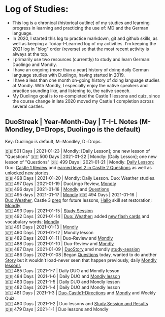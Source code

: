 # Log of Studies: 
* This log is a chronical (historical outline) of my studies and learning progress in learning and practicing the use of: MD and the German language. 
* In 2020, I started this log to practice markdown, git and github skills, as well as keeping a Today-I-Learned log of my activities. I'm keeping the 2021 log in "blog" order (reverse) so that the most recent activity is always at the top. 
* I primarily use two resources (currently) to study and learn German: Duolingo and Mondly.  
* I have an ongoing (more than a year) history of doing daily German language studies with Duolingo, having started in 2019. 
* I have a less than one month on-going history of doing language studies at Mondly.  With Mondly, I especially enjoy the native speakers and practice sounding like, and listening to, the native speech. 
* My Duolingo goal is to re-completed the Castle 1 lessons and quiz, since the course change in late 2020 moved my Castle 1 completion across several castles. 


## DuoStreak | Year-Month-Day | T-I-L Notes (M-Mondley, D=Drops, Duolingo is the default) <br>
Key: Duolingo is default, M=Mondley, D=Drops. <br>

:de: 501 Days | 2021-01-23  | Mondly: [Daily Lesson]; one new lesson of "Questions" 
:de: 500 Days | 2021-01-22  | Mondly: [Daily Lesson]; one new lesson of "Questions" 
:de: 499 Days | 2021-01-21  | Mondly: [Daily Lesson](https://github.com/EO4wellness/T-I-L/blob/main/polyglot/aleman/study-sessions/2021-Jan/2021-01-21.md); Duo: [Castle 1 Review](https://github.com/EO4wellness/T-I-L/blob/main/polyglot/aleman/Castle-1/Castle1-Quiz.md) and [earned level 2 in Castle 2 Questions](https://github.com/EO4wellness/T-I-L/blob/main/polyglot/aleman/Castle-2/Questions.md#2021-01-21-study-session) as well as [unlocked new stories](https://github.com/EO4wellness/T-I-L/blob/main/polyglot/aleman/Castle-2/Images/2021-01-21-unlocked-new-stories.png). <br>
:de: 498 Days |  2021-01-20  | Mondly: Daily Lesson.  Duo: Weather studies. <br>
:de: 497 Days |  2021-01-19 | DuoLingo Review, [Mondly](https://github.com/EO4wellness/T-I-L/blob/main/polyglot/aleman/study-sessions/2021-Jan/2021-01-19.md)<br>
:de: 496 days |  2021-01-18  |  [Mondly](https://github.com/EO4wellness/T-I-L/blob/main/polyglot/aleman/study-sessions/2021-Jan/2021-01-18.md) and [Questions](https://github.com/EO4wellness/T-I-L/edit/main/polyglot/aleman/Castle-2/Questions.md)<br>
:de: 495 days | 2021-01-17  | [Mondly](https://github.com/EO4wellness/T-I-L/blob/main/polyglot/aleman/study-sessions/2021-Jan/2021-01-17.md)
:de: 494 Days  | 2021-01-16  | [Duo:Weather](https://github.com/EO4wellness/T-I-L/blob/main/polyglot/aleman/Castle-2/Weather.md), Castle 3 [prep](https://github.com/EO4wellness/T-I-L/blob/main/polyglot/aleman/Castle-3/README.md) for future lessons, [Hallo](https://github.com/EO4wellness/T-I-L/blob/main/polyglot/aleman/Castle-3/Hallo.md) skill set restoration; [Mondly](https://github.com/EO4wellness/T-I-L/blob/main/polyglot/aleman/study-sessions/2021-Jan/2021-01-16.md)<br>
:de: 493 Days   | 2021-01-15  | [Study Session](https://github.com/EO4wellness/T-I-L/blob/main/polyglot/aleman/study-sessions/2021-Jan/2021-01-15.md)<br>
:de: 492 Days | 2021-01-14 | [Duo: Weather](https://github.com/EO4wellness/T-I-L/blob/main/polyglot/aleman/Castle-2/Weather.md); added [new flash cards](https://github.com/EO4wellness/T-I-L/tree/main/polyglot/aleman/Castle-2/Images) and vocabulary words; [Mondly](https://github.com/EO4wellness/T-I-L/blob/main/polyglot/aleman/study-sessions/2021-Jan/2021-01-14.md)<br>
:de: 491 Days | 2021-01-13 | [Mondly](https://github.com/EO4wellness/T-I-L/blob/main/polyglot/aleman/study-sessions/2021-Jan/2021-01-13%2Cmd)<br>
:de: 490 Days | 2021-01-12 | Mondly lesson<br>
:de: 489 Days | 2021-01-11 | Duo-Review and [Mondly](https://github.com/EO4wellness/T-I-L/blob/main/polyglot/aleman/study-sessions/2021-Jan/2021-01-11.md)<br>
:de: 488 Days | 2021-01-10  | Duo-Review and [Mondly](https://github.com/EO4wellness/T-I-L/blob/main/polyglot/aleman/study-sessions/2021-Jan/2021-01-10.md)<br>
:de: 487 Days | 2021-01-09 | [DuoStory](https://github.com/EO4wellness/T-I-L/blob/main/polyglot/aleman/Castle-1/one-thing.md) amd mondly [study-session](https://github.com/EO4wellness/T-I-L/blob/main/polyglot/aleman/study-sessions/2021-Jan/2021-01-09.md)<br>
:de: 486 Days | 2021-01-08 |Began [Questions](https://github.com/EO4wellness/T-I-L/blob/main/polyglot/aleman/Castle-2/Questions.md) today, wanted to do another [Story](https://github.com/EO4wellness/T-I-L/blob/main/polyglot/aleman/Castle-1/one-thing.md) but it wouldn't load-never seen that happen previously, daily [Mondly lessons](https://github.com/EO4wellness/T-I-L/blob/main/polyglot/aleman/study-sessions/2021-Jan/2021-01-08.md) <br>
:de: 485 Days | 2021-1-7 | Daily DUO and Mondly lesson<br>
:de: 484 Days | 2021-1-6 | Daily DUO and [Mondly lesson](https://github.com/EO4wellness/T-I-L/blob/main/polyglot/aleman/study-sessions/2021-Jan/2021-01-06.md) <br>
:de: 483 Days | 2021-1-5 | Daily DUO and Mondly lesson<br>
:de: 482 Days | 2021-1-4 | Daily DUO and Mondly lesson<br>
:de: 481 Days | 2021-1-3 | [Duo-Castle1-Directions](https://github.com/EO4wellness/T-I-L/blob/main/polyglot/aleman/Castle-1/2021-01-03.md) and [Mondly](https://github.com/EO4wellness/T-I-L/blob/main/polyglot/aleman/study-sessions/2021-Jan/2021-01-03.md) and Weekly Quiz. <br>
:de: 480 Days | 2021-1-2 | Duo lessons and [Study Session and Results](https://github.com/EO4wellness/T-I-L/blob/main/polyglot/aleman/study-sessions/2021-Jan/2021-01-02.md) <br>
:de: 479 Days | 2021-1-1 |  Duo lessons and Mondly <br>
